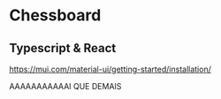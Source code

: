 
# Chessboard
## Typescript & React

https://mui.com/material-ui/getting-started/installation/

AAAAAAAAAAAI QUE DEMAIS
